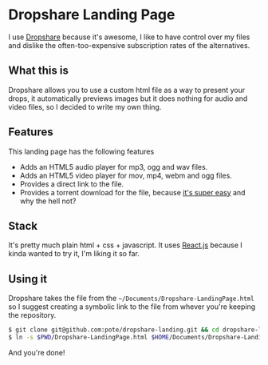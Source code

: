 # Dropshare Landing Page

I use [Dropshare](http://getdropsha.re/) because it's awesome, I like to have control over my files and dislike the often-too-expensive subscription rates of the alternatives.

## What this is

Dropshare allows you to use a custom html file as a way to present your drops, it automatically previews images but it does nothing for audio and video files, so I decided to write my own thing.

## Features

This landing page has the following features

* Adds an HTML5 audio player for mp3, ogg and wav files.
* Adds an HTML5 video player for mov, mp4, webm and ogg files.
* Provides a direct link to the file.
* Provides a torrent download for the file, because [it's super easy](http://docs.aws.amazon.com/AmazonS3/latest/dev/S3TorrentRetrieve.html) and why the hell not?

## Stack

It's pretty much plain html + css + javascript. It uses [React.js](http://facebook.github.io/react/) because I kinda wanted to try it, I'm liking it so far.

## Using it

Dropshare takes the file from the `~/Documents/Dropshare-LandingPage.html` so I suggest creating a symbolic link to the file from whever you're keeping the repository.

```bash
$ git clone git@github.com:pote/dropshare-landing.git && cd dropshare-landing
$ ln -s $PWD/Dropshare-LandingPage.html $HOME/Documents/Dropshare-LandingPage.html
```

And you're done!
